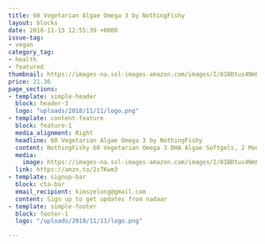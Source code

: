 ```yaml
---
title: 60 Vegetarian Algae Omega 3 by NothingFishy 
layout: blocks
date: 2018-11-15 12:55:39 +0000
issue-tag:
- vegan
category_tag:
- health
- featured
thumbnail: https://images-na.ssl-images-amazon.com/images/I/81BDtus4NmL._SL1500_.jpg
price: 21.36
page_sections:
- template: simple-header
  block: header-3
  logo: "uploads/2018/11/11/logo.png"
- template: content-feature
  block: feature-1
  media_alignment: Right
  headline: 60 Vegetarian Algae Omega 3 by NothingFishy 
  content: NothingFishy 60 Vegetarian Omega 3 DHA Algae Softgels, 2 Month Supply, Vegan-Friendly, Non-GMO, No Fish Oils, Free From Mercury & Heavy Metals, 100% Sustainable Packaging
  media:
    image: https://images-na.ssl-images-amazon.com/images/I/81BDtus4NmL._SL1500_.jpg
  link: https://amzn.to/2z7Kwm3
- template: signup-bar
  block: cta-bar
  email_recipient: kimszelong@gmail.com
  content: Sign up to get updates from nadaar
- template: simple-footer
  block: footer-1
  logo: "/uploads/2018/11/11/logo.png"

---
```

